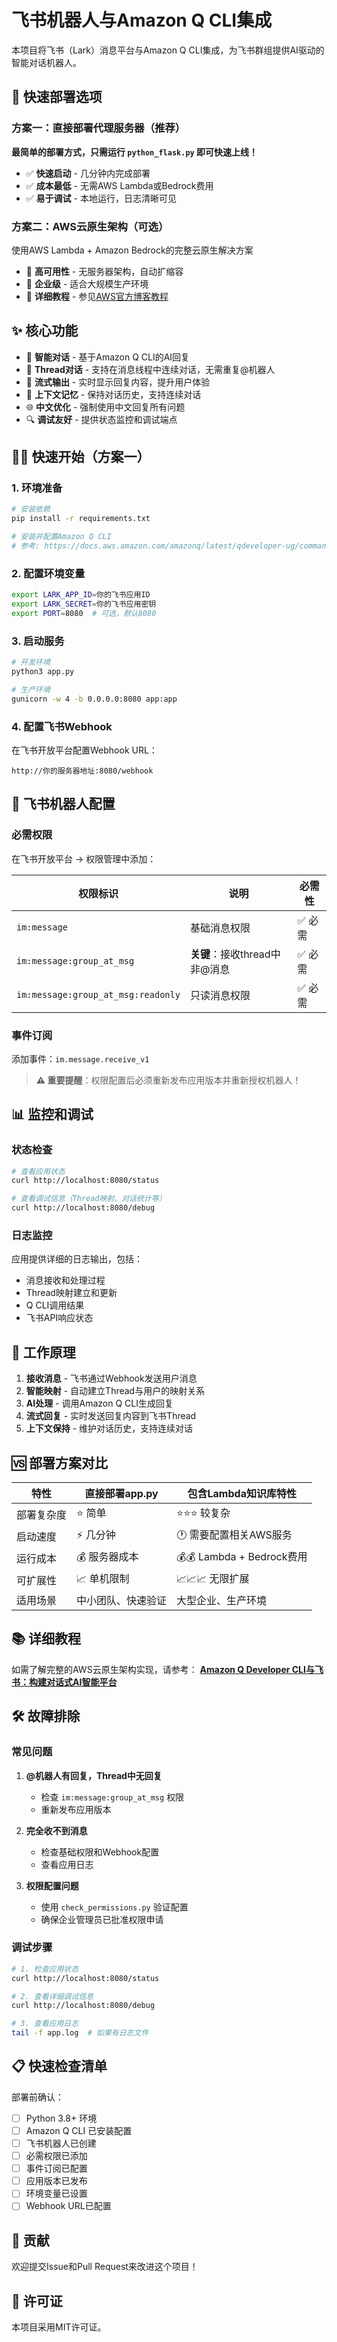 # 飞书机器人与Amazon Q CLI集成

本项目将飞书（Lark）消息平台与Amazon Q CLI集成，为飞书群组提供AI驱动的智能对话机器人。

## 🚀 快速部署选项

### 方案一：直接部署代理服务器（推荐）
**最简单的部署方式，只需运行 `python_flask.py` 即可快速上线！**

- ✅ **快速启动** - 几分钟内完成部署
- ✅ **成本最低** - 无需AWS Lambda或Bedrock费用
- ✅ **易于调试** - 本地运行，日志清晰可见

### 方案二：AWS云原生架构（可选）
使用AWS Lambda + Amazon Bedrock的完整云原生解决方案

- 🔧 **高可用性** - 无服务器架构，自动扩缩容
- 🔧 **企业级** - 适合大规模生产环境
- 🔧 **详细教程** - 参见[AWS官方博客教程](https://aws.amazon.com/cn/blogs/china/amazon-q-developer-cli-and-lark-building-a-conversational-ai-agent-intelligent-platform/)

## ✨ 核心功能

- 🤖 **智能对话** - 基于Amazon Q CLI的AI回复
- 💬 **Thread对话** - 支持在消息线程中连续对话，无需重复@机器人
- 🔄 **流式输出** - 实时显示回复内容，提升用户体验
- 📝 **上下文记忆** - 保持对话历史，支持连续对话
- 🌐 **中文优化** - 强制使用中文回复所有问题
- 🔍 **调试友好** - 提供状态监控和调试端点

## 🏃‍♂️ 快速开始（方案一）

### 1. 环境准备
```bash
# 安装依赖
pip install -r requirements.txt

# 安装并配置Amazon Q CLI
# 参考: https://docs.aws.amazon.com/amazonq/latest/qdeveloper-ug/command-line-getting-started-installing.html
```

### 2. 配置环境变量
```bash
export LARK_APP_ID=你的飞书应用ID
export LARK_SECRET=你的飞书应用密钥
export PORT=8080  # 可选，默认8080
```

### 3. 启动服务
```bash
# 开发环境
python3 app.py

# 生产环境
gunicorn -w 4 -b 0.0.0.0:8080 app:app
```

### 4. 配置飞书Webhook
在飞书开放平台配置Webhook URL：
```
http://你的服务器地址:8080/webhook
```

## 🔧 飞书机器人配置

### 必需权限
在飞书开放平台 -> 权限管理中添加：

| 权限标识 | 说明 | 必需性 |
|---------|------|--------|
| `im:message` | 基础消息权限 | ✅ 必需 |
| `im:message:group_at_msg` | **关键**：接收thread中非@消息 | ✅ 必需 |
| `im:message:group_at_msg:readonly` | 只读消息权限 | ✅ 必需 |

### 事件订阅
添加事件：`im.message.receive_v1`

> **⚠️ 重要提醒**：权限配置后必须重新发布应用版本并重新授权机器人！

## 📊 监控和调试

### 状态检查
```bash
# 查看应用状态
curl http://localhost:8080/status

# 查看调试信息（Thread映射、对话统计等）
curl http://localhost:8080/debug
```

### 日志监控
应用提供详细的日志输出，包括：
- 消息接收和处理过程
- Thread映射建立和更新
- Q CLI调用结果
- 飞书API响应状态

## 🔄 工作原理

1. **接收消息** - 飞书通过Webhook发送用户消息
2. **智能映射** - 自动建立Thread与用户的映射关系
3. **AI处理** - 调用Amazon Q CLI生成回复
4. **流式回复** - 实时发送回复内容到飞书Thread
5. **上下文保持** - 维护对话历史，支持连续对话

## 🆚 部署方案对比

| 特性 | 直接部署app.py | 包含Lambda知识库特性 |
|------|---------------|--------------|
| 部署复杂度 | ⭐ 简单 | ⭐⭐⭐ 较复杂 |
| 启动速度 | ⚡ 几分钟 | 🕐 需要配置相关AWS服务 |
| 运行成本 | 💰 服务器成本 | 💰💰 Lambda + Bedrock费用 |
| 可扩展性 | 📈 单机限制 | 📈📈📈 无限扩展 |
| 适用场景 | 中小团队、快速验证 | 大型企业、生产环境 |

## 📚 详细教程

如需了解完整的AWS云原生架构实现，请参考：
**[Amazon Q Developer CLI与飞书：构建对话式AI智能平台](https://aws.amazon.com/cn/blogs/china/amazon-q-developer-cli-and-lark-building-a-conversational-ai-agent-intelligent-platform/)**

## 🛠️ 故障排除

### 常见问题
1. **@机器人有回复，Thread中无回复**
   - 检查 `im:message:group_at_msg` 权限
   - 重新发布应用版本

2. **完全收不到消息**
   - 检查基础权限和Webhook配置
   - 查看应用日志

3. **权限配置问题**
   - 使用 `check_permissions.py` 验证配置
   - 确保企业管理员已批准权限申请

### 调试步骤
```bash
# 1. 检查应用状态
curl http://localhost:8080/status

# 2. 查看详细调试信息
curl http://localhost:8080/debug

# 3. 查看应用日志
tail -f app.log  # 如果有日志文件
```

## 📋 快速检查清单

部署前确认：
- [ ] Python 3.8+ 环境
- [ ] Amazon Q CLI 已安装配置
- [ ] 飞书机器人已创建
- [ ] 必需权限已添加
- [ ] 事件订阅已配置
- [ ] 应用版本已发布
- [ ] 环境变量已设置
- [ ] Webhook URL已配置

## 🤝 贡献

欢迎提交Issue和Pull Request来改进这个项目！

## 📄 许可证

本项目采用MIT许可证。
